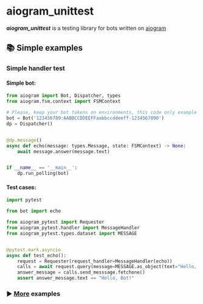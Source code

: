 # aiogram_unittest

***aiogram_unittest*** is a testing library for bots written on <a href="https://github.com/aiogram/aiogram">aiogram</a>

## 📚 Simple examples

### Simple handler test

#### Simple bot:

```python
from aiogram import Bot, Dispatcher, types
from aiogram.fsm.context import FSMContext

# Please, keep your bot tokens on environments, this code only example
bot = Bot('123456789:AABBCCDDEEFFaabbccddeeff-1234567890')
dp = Dispatcher()


@dp.message()
async def echo(message: types.Message, state: FSMContext) -> None:
    await message.answer(message.text)


if __name__ == '__main__':
    dp.run_polling(bot)


```

#### Test cases:

```python
import pytest

from bot import echo

from aiogram_pytest import Requester
from aiogram_pytest.handler import MessageHandler
from aiogram_pytest.types.dataset import MESSAGE


@pytest.mark.asyncio
async def test_echo():
    request = Requester(request_handler=MessageHandler(echo))
    calls = await request.query(message=MESSAGE.as_object(text="Hello, Bot!"))
    answer_message = calls.send_messsage.fetchone()
    assert answer_message.text == "Hello, Bot!"

```

### ▶️ <a href='https://github.com/OCCCAS/aiogram_unittest/tree/master/examples'>More</a> examples

